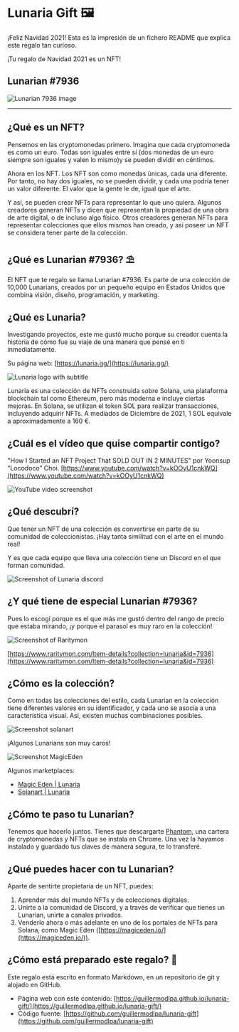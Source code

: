 # Lunaria Gift 🖼

¡Feliz Navidad 2021! Esta es la impresión de un fichero README que explica este regalo tan curioso.

¡Tu regalo de Navidad 2021 es un NFT!

## Lunarian #7936

![Lunarian 7936 image](./images/lunarian-7936.png)

---

## ¿Qué es un NFT?

Pensemos en las cryptomonedas primero. Imagina que cada cryptomoneda es como un euro. Todas son iguales entre sí (dos monedas de un euro siempre son iguales y valen lo mismo)y se pueden dividir en céntimos.

Ahora en los NFT. Los NFT son como monedas únicas, cada una diferente. Por tanto, no hay dos iguales, no se pueden dividir, y cada una podría tener un valor diferente. El valor que la gente le de, igual que el arte.

Y así, se pueden crear NFTs para representar lo que uno quiera. Algunos creadores generan NFTs y dicen que representan la propiedad de una obra de arte digital, o de incluso algo físico. Otros creadores generan NFTs para representar colecciones que ellos mismos han creado, y así poseer un NFT se considera tener parte de la colección.

## ¿Qué es Lunarian #7936? ⛱

El NFT que te regalo se llama Lunarian #7936. Es parte de una colección de 10,000 Lunarians, creados por un pequeño equipo en Estados Unidos que combina visión, diseño, programación, y marketing.

## ¿Qué es Lunaria?

Investigando proyectos, este me gustó mucho porque su creador cuenta la historia de cómo fue su viaje de una manera que pensé en ti inmediatamente.

Su página web: [https://lunaria.gg/](https://lunaria.gg/)

![Lunaria logo with subtitle](./images/Lunaria-moon.png)

Lunaria es una colección de NFTs construida sobre Solana, una plataforma blockchain tal como Ethereum, pero más moderna e incluye ciertas mejoras. En Solana, se utilizan el token SOL para realizar transacciones, incluyendo adquirir NFTs. A mediados de Diciembre de 2021, 1 SOL equivale a aproximadamente a 160 €.

## ¿Cuál es el vídeo que quise compartir contigo?

"How I Started an NFT Project That SOLD OUT IN 2 MINUTES" por Yoonsup “Locodoco” Choi. [https://www.youtube.com/watch?v=kOOyU1cnkWQ](https://www.youtube.com/watch?v=kOOyU1cnkWQ)

![YouTube video screenshot](./images/youtube-video-link.png)

## ¿Qué descubrí?

Que tener un NFT de una colección es convertirse en parte de su comunidad de coleccionistas. ¡Hay tanta similitud con el arte en el mundo real!

Y es que cada equipo que lleva una colección tiene un Discord en el que forman comunidad.

![Screenshot of Lunaria discord](./images/lunaria-discord.png)

## ¿Y qué tiene de especial Lunarian #7936?

Pues lo escogí porque es el que más me gustó dentro del rango de precio que estaba mirando, ¡y porque el parasol es muy raro en la colección!

![Screenshot of Raritymon](./images/raritymon-lunarian-7936.png)

[https://www.raritymon.com/Item-details?collection=lunaria&id=7936](https://www.raritymon.com/Item-details?collection=lunaria&id=7936)

## ¿Cómo es la colección?

Como en todas las colecciones del estilo, cada Lunarian en la colección tiene diferentes valores en su identificador, y cada uno se asocia a una característica visual. Así, existen muchas combinaciones posibles.

![Screenshot solanart](./images/captura-solanart.png)

¡Algunos Lunarians son muy caros!

![Screenshot MagicEden](./images/captura-magiceden.png)

Algunos marketplaces:

* [Magic Eden | Lunaria](https://magiceden.io/marketplace/folktales_of_lunaria)
* [Solanart | Lunaria](https://solanart.io/collections/lunaria)

## ¿Cómo te paso tu Lunarian?

Tenemos que hacerlo juntos. Tienes que descargarte [Phantom](https://phantom.app/), una cartera de cryptomonedas y NFTs que se instala en Chrome. Una vez la hayamos instalado y guardado tus claves  de manera segura, te lo transferé.

## ¿Qué puedes hacer con tu Lunarian?

Aparte de sentirte propietaria de un NFT, puedes:

1. Aprender más del mundo NFTs y de colecciones digitales.
2. Unirte a la comunidad de Discord, y a través de verificar que tienes un Lunarian, unirte a canales privados.
3. Venderlo ahora o más adelante en uno de los portales de NFTs para Solana, como Magic Eden ([https://magiceden.io/](https://magiceden.io/)).

## ¿Cómo está preparado este regalo? 🎁

Este regalo está escrito en formato Markdown, en un repositorio de git y alojado en GitHub. 

* Página web con este contenido: [https://guillermodlpa.github.io/lunaria-gift/](https://guillermodlpa.github.io/lunaria-gift/)
* Código fuente: [https://github.com/guillermodlpa/lunaria-gift](https://github.com/guillermodlpa/lunaria-gift)

<img src="center-images.svg" width="1" height="1" alt="Helper SVG code to center images">
